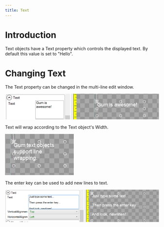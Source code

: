 ```yaml
---
title: Text
---
```



# Introduction
Text objects have a Text property which controls the displayed text. By default this value is set to "Hello".

# Changing Text
The Text property can be changed in the multi-line edit window.

![](GumIsAwesome.png)

Text will wrap according to the Text object's Width.

![](LineWrappingTextGum.png)

The enter key can be used to add new lines to text.

![](NewlinesGum.png)